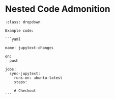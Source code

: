 # Nested Code Admonition

`````{admonition} Click the button to reveal!
:class: dropdown

Example code:

```yaml

name: jupytext-changes

on:
  push

jobs:
  sync-jupytext:
    runs-on: ubuntu-latest
    steps:

    # Checkout
```
`````

